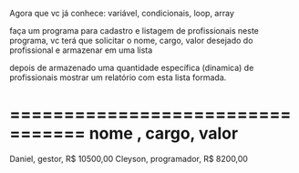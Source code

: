 Agora que vc já conhece:
variável, condicionais, loop, array

faça um programa para cadastro e listagem de profissionais
neste programa, vc terá que solicitar o nome, cargo, valor desejado do profissional e armazenar em uma lista

depois de armazenado uma quantidade específica (dinamica) de profissionais mostrar um relatório com esta lista formada.

=================================
nome  ,  cargo,       valor
=================================
Daniel,  gestor,      R$ 10500,00
Cleyson, programador, R$ 8200,00